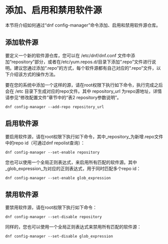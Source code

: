 # 添加、启用和禁用软件源<a name="ZH-CN_TOPIC_0182317332"></a>

本节将介绍如何通过“dnf config-manager”命令添加、启用和禁用软件源仓库。

## 添加软件源<a name="zh-cn_topic_0151920997_sb33361abbe6d4d779ea944c43e4060e2"></a>

要定义一个新的软件源仓库，您可以在 /etc/dnf/dnf.conf 文件中添加“repository”部分，或者在/etc/yum.repos.d/目录下添加“.repo”文件进行说明。建议您通过添加“.repo”的方式，每个软件源都有自己对应的“.repo”文件，以下介绍该方式的操作方法。

要在您的系统中添加一个这样的源，请在root权限下执行如下命令，执行完成之后会在 /etc 目录下生成对应的repo文件。其中 repository\_url 为repo源地址，详情请参见“修改配置文件”章节中的“表2 repository参数说明”。

```
dnf config-manager --add-repo repository_url
```

## 启用软件源<a name="zh-cn_topic_0151920997_sa4f6a5540ad94c8e85e08202c710d249"></a>

要启用软件源，请在root权限下执行如下命令，其中_repository_为新增.repo文件中的repo id（可通过dnf repolist查询）：

```
dnf config-manager --set-enable repository
```

您也可以使用一个全局正则表达式，来启用所有匹配的软件源。其中_glob\_expression_为对应的正则表达式，用于同时匹配多个repo id：

```
dnf config-manager --set-enable glob_expression
```

## 禁用软件源<a name="zh-cn_topic_0151920997_s7e19028d76de4a70a0324f7dc42bd4a5"></a>

要禁用软件源，请在root权限下执行如下命令：

```
dnf config-manager --set-disable repository
```

同样的，您也可以使用一个全局正则表达式来禁用所有匹配的软件源：

```
dnf config-manager --set-disable glob_expression
```


